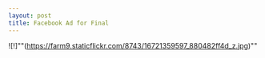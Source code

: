 ```yaml
---
layout: post
title: Facebook Ad for Final
---
```


![!]""(https://farm9.staticflickr.com/8743/16721359597_880482ff4d_z.jpg)""
